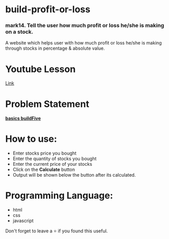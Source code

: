 # build-profit-or-loss
### mark14. Tell the user how much profit or loss he/she is making on a stock.
A website which helps user with how much profit or loss he/she is making  through stocks in percentage &amp; absolute value.
<br/>

# Youtube Lesson
[Link](https://youtu.be/P0dL7sl5jIc)

# Problem Statement
#### [**basics buildFive**](https://github.com/neogcamp/build/blob/main/basics/profit-or-loss.md)

# How to use:
 - Enter stocks price you bought
 - Enter the quantity of stocks you bought
 - Enter the current price of your stocks
 - Click on the **Calculate** button
 - Output will be shown below the button after its calculated.

# Programming Language:
 - html
 - css 
 - javascript 

Don't forget to leave a ⭐ if you found this useful.


